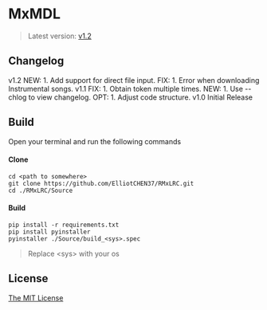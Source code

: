 # MxMDL
> Latest version: [v1.2](https://github.com/ElliotCHEN37/RMxLRC/releases/latest)

## Changelog
v1.2
NEW:
    1. Add support for direct file input.
FIX:
    1. Error when downloading Instrumental songs.
v1.1
FIX:
    1. Obtain token multiple times.
NEW:
    1. Use --chlog to view changelog.
OPT:
    1. Adjust code structure.
v1.0
Initial Release

## Build
Open your terminal and run the following commands<br>
#### Clone
`cd <path to somewhere>`<br>
`git clone https://github.com/ElliotCHEN37/RMxLRC.git`<Br>
`cd ./RMxLRC/Source`<br>
#### Build
`pip install -r requirements.txt`<br>
`pip install pyinstaller`<br>
`pyinstaller ./Source/build_<sys>.spec`<br>
> Replace \<sys\> with your os

## License
[The MIT License](LICENSE.txt)
